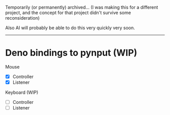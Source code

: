 Temporarily (or permanently) archived... (I was making this for a different project, and the concept for that project didn't survive some reconsideration)

Also AI will probably be able to do this very quickly very soon.

---
# Deno bindings to pynput (WIP)

Mouse
- [x] Controller
- [x] Listener

Keyboard (WIP)
- [ ] Controller
- [ ] Listener
